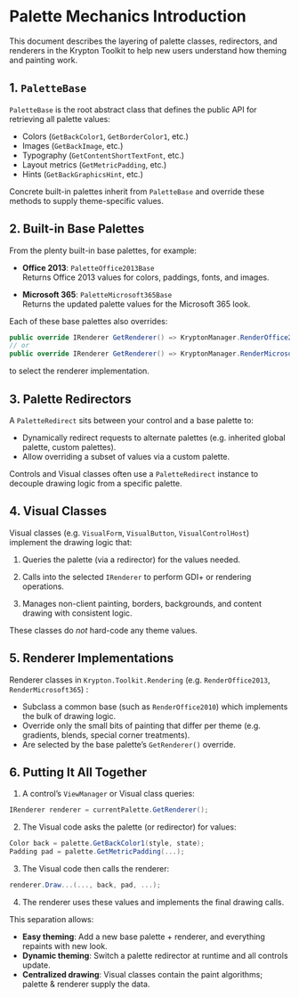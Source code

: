 # Palette Mechanics Introduction

This document describes the layering of palette classes, redirectors, and renderers in the Krypton Toolkit to help new users understand how theming and painting work.

## 1. `PaletteBase`

`PaletteBase` is the root abstract class that defines the public API for retrieving all palette values:

- Colors (`GetBackColor1`, `GetBorderColor1`, etc.)
- Images (`GetBackImage`, etc.)
- Typography (`GetContentShortTextFont`, etc.)
- Layout metrics (`GetMetricPadding`, etc.)
- Hints (`GetBackGraphicsHint`, etc.)

Concrete built-in palettes inherit from `PaletteBase` and override these methods to supply theme-specific values.

## 2. Built-in Base Palettes

From the plenty built-in base palettes, for example:

- **Office 2013**: `PaletteOffice2013Base`  
  Returns Office 2013 values for colors, paddings, fonts, and images.

- **Microsoft 365**: `PaletteMicrosoft365Base`  
  Returns the updated palette values for the Microsoft 365 look.

Each of these base palettes also overrides:

```csharp
public override IRenderer GetRenderer() => KryptonManager.RenderOffice2013;
// or
public override IRenderer GetRenderer() => KryptonManager.RenderMicrosoft365;
```

to select the renderer implementation.

## 3. Palette Redirectors

A `PaletteRedirect` sits between your control and a base palette to:

- Dynamically redirect requests to alternate palettes (e.g. inherited global palette, custom palettes).
- Allow overriding a subset of values via a custom palette.

Controls and Visual classes often use a `PaletteRedirect` instance to decouple drawing logic from a specific palette.

## 4. Visual Classes

Visual classes (e.g. `VisualForm`, `VisualButton`, `VisualControlHost`) implement the drawing logic that:

1. Queries the palette (via a redirector) for the values needed.

2. Calls into the selected `IRenderer` to perform GDI+ or rendering operations.

3. Manages non-client painting, borders, backgrounds, and content drawing with consistent logic.

These classes do *not* hard-code any theme values.

## 5. Renderer Implementations

Renderer classes in `Krypton.Toolkit.Rendering` (e.g. `RenderOffice2013`, `RenderMicrosoft365`) :

- Subclass a common base (such as `RenderOffice2010`) which implements the bulk of drawing logic.
- Override only the small bits of painting that differ per theme (e.g. gradients, blends, special corner treatments).
- Are selected by the base palette’s `GetRenderer()` override.

## 6. Putting It All Together

1. A control’s `ViewManager` or Visual class queries:

```csharp
IRenderer renderer = currentPalette.GetRenderer();
```

2. The Visual code asks the palette (or redirector) for values:

```csharp
Color back = palette.GetBackColor1(style, state);
Padding pad = palette.GetMetricPadding(...);
```

3. The Visual code then calls the renderer:

```csharp
renderer.Draw...(..., back, pad, ...);
```

4. The renderer uses these values and implements the final drawing calls.

This separation allows:

- **Easy theming**: Add a new base palette + renderer, and everything repaints with new look.
- **Dynamic theming**: Switch a palette redirector at runtime and all controls update.
- **Centralized drawing**: Visual classes contain the paint algorithms; palette & renderer supply the data.